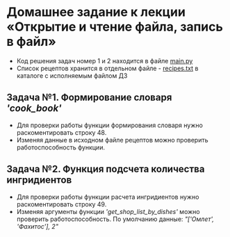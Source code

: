 # Домашнее задание к лекции «Открытие и чтение файла, запись в файл»
* Код решения задач номер 1 и 2 находится в файле [main.py](https://github.com/khomiakovnn/7.files/blob/main/main.py)
* Список рецептов хранится в отдельном файле - [recipes.txt](https://github.com/khomiakovnn/7.files/blob/main/recipes.txt) в каталоге с исполняемым файлом ДЗ
## Задача №1. Формирование словаря *'cook_book'*
* Для проверки работы функции формирования словаря нужно раскоментировать строку 48.
* Изменяя данные в исходном файле рецептов можно проверить работоспособность функции.
## Задача №2. Функция подсчета количества ингридиентов
* Для проверки работы функции расчета ингридиентов нужно раскоментировать строку 49.
* Изменяя аргументы функции *'get_shop_list_by_dishes'* можно проверить работоспособность. По умолчанию данные: *"['Омлет', 'Фахитос'], 2"*
